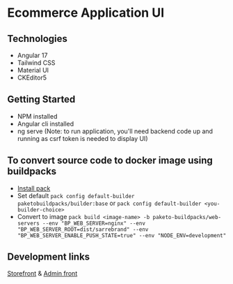 # Ecommerce Application UI

## Technologies
* Angular 17
* Tailwind CSS
* Material UI
* CKEditor5

## Getting Started
* NPM installed
* Angular cli installed
* ng serve (Note: to run application, you'll need backend code up and running as csrf token is needed to display UI)

## To convert source code to docker image using buildpacks
* [Install pack](https://buildpacks.io/docs/tools/pack/)
* Set default `pack config default-builder paketobuildpacks/builder:base` or `pack config default-builder <you-builder-choice>`
* Convert to image `pack build <image-name> -b paketo-buildpacks/web-servers --env "BP_WEB_SERVER=nginx" --env "BP_WEB_SERVER_ROOT=dist/sarrebrand" --env "BP_WEB_SERVER_ENABLE_PUSH_STATE=true" --env "NODE_ENV=development"`

## Development links
[Storefront](https://server.emmanueluluabuike.com/)
&
[Admin front](https://server.emmanueluluabuike.com/admin)
